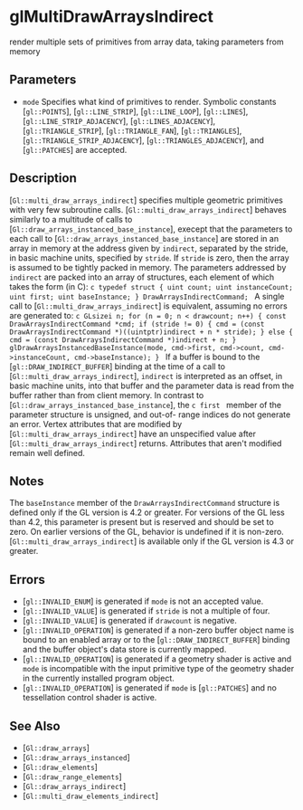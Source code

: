 # glMultiDrawArraysIndirect
render multiple sets of primitives from array data, taking parameters
  from memory

## Parameters
- `mode`
  Specifies what kind of primitives to render. Symbolic constants
  [`gl::POINTS`], [`gl::LINE_STRIP`], [`gl::LINE_LOOP`], [`gl::LINES`],
  [`gl::LINE_STRIP_ADJACENCY`], [`gl::LINES_ADJACENCY`],
  [`gl::TRIANGLE_STRIP`], [`gl::TRIANGLE_FAN`], [`gl::TRIANGLES`],
  [`gl::TRIANGLE_STRIP_ADJACENCY`], [`gl::TRIANGLES_ADJACENCY`], and
  [`gl::PATCHES`] are accepted.

## Description
[`Gl::multi_draw_arrays_indirect`] specifies multiple geometric
  primitives with very few subroutine calls.
  [`Gl::multi_draw_arrays_indirect`] behaves similarly to a multitude of
  calls to [`Gl::draw_arrays_instanced_base_instance`], execept that the
  parameters to each call to [`Gl::draw_arrays_instanced_base_instance`]
  are stored in an array in memory at the address given by `indirect`,
  separated by the stride, in basic machine units, specified by
  `stride`. If `stride` is zero, then the array is assumed to be tightly
  packed in memory.
The parameters addressed by `indirect` are packed into an array of
  structures, each element of which takes the form (in C): ```c typedef
  struct { uint count; uint instanceCount; uint first; uint
  baseInstance; } DrawArraysIndirectCommand; ```
A single call to [`Gl::multi_draw_arrays_indirect`] is equivalent,
  assuming no errors are generated to: ```c GLsizei n; for (n = 0; n <
  drawcount; n++) { const DrawArraysIndirectCommand *cmd; if (stride !=
  0) { cmd = (const DrawArraysIndirectCommand *)((uintptr)indirect + n *
  stride); } else { cmd = (const DrawArraysIndirectCommand *)indirect +
  n; } glDrawArraysInstancedBaseInstance(mode, cmd->first, cmd->count,
  cmd->instanceCount, cmd->baseInstance); } ```
If a buffer is bound to the [`gl::DRAW_INDIRECT_BUFFER`] binding at
  the time of a call to [`Gl::multi_draw_arrays_indirect`], `indirect`
  is interpreted as an offset, in basic machine units, into that buffer
  and the parameter data is read from the buffer rather than from client
  memory.
In contrast to [`Gl::draw_arrays_instanced_base_instance`], the ```c
  first ``` member of the parameter structure is unsigned, and out-of-
  range indices do not generate an error.
Vertex attributes that are modified by
  [`Gl::multi_draw_arrays_indirect`] have an unspecified value after
  [`Gl::multi_draw_arrays_indirect`] returns. Attributes that aren't
  modified remain well defined.

## Notes
The `baseInstance` member of the `DrawArraysIndirectCommand` structure
  is defined only if the GL version is 4.2 or greater. For versions of
  the GL less than 4.2, this parameter is present but is reserved and
  should be set to zero. On earlier versions of the GL, behavior is
  undefined if it is non-zero.
[`Gl::multi_draw_arrays_indirect`] is available only if the GL version
  is 4.3 or greater.

## Errors
- [`gl::INVALID_ENUM`] is generated if `mode` is not an accepted value.
- [`gl::INVALID_VALUE`] is generated if `stride` is not a multiple of
  four.
- [`gl::INVALID_VALUE`] is generated if `drawcount` is negative.
- [`gl::INVALID_OPERATION`] is generated if a non-zero buffer object
  name is bound to an enabled array or to the
  [`gl::DRAW_INDIRECT_BUFFER`] binding and the buffer object's data
  store is currently mapped.
- [`gl::INVALID_OPERATION`] is generated if a geometry shader is active
  and `mode` is incompatible with the input primitive type of the
  geometry shader in the currently installed program object.
- [`gl::INVALID_OPERATION`] is generated if `mode` is [`gl::PATCHES`]
  and no tessellation control shader is active.

## See Also
- [`Gl::draw_arrays`]
- [`Gl::draw_arrays_instanced`]
- [`Gl::draw_elements`]
- [`Gl::draw_range_elements`]
- [`Gl::draw_arrays_indirect`]
- [`Gl::multi_draw_elements_indirect`]
